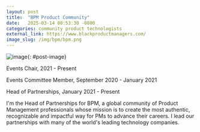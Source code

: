 ```yaml
---
layout: post
title:  "BPM Product Community"
date:   2025-03-14 08:53:30 -0800
categories: community product technologists
external_link: https://www.blackproductmanagers.com/
image_slug: /img/bpm/bpm.png
---
```


![image]({{site.url}}/img/bpm/bpm.png){: #post-image}

Events Chair, 2021 - Present

Events Committee Member, September 2020 - January 2021

Head of Partnerships, January 2021 - Present

I'm the Head of Partnerships for BPM, a global community of Product Management professionals whose mission is to create the most authentic, recognizable and impactful way for PMs to advance their careers. I lead our partnerships with many of the world's leading technology companies. 

